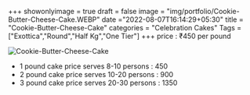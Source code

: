 +++
showonlyimage = true
draft = false
image = "img/portfolio/Cookie-Butter-Cheese-Cake.WEBP"
date ="2022-08-07T16:14:29+05:30"
title = "Cookie-Butter-Cheese-Cake"
categories = "Celebration Cakes"
Tags = ["Exottica","Round","Half Kg","One Tier"]
+++
price : ₹450 per pound
<!--more-->
![Cookie-Butter-Cheese-Cake](/img/portfolio/Cookie-Butter-Cheese-Cake.WEBP)
* 1 pound cake price serves 8-10 persons : 450
* 2 pound cake price serves 10-20 persons : 900
* 3 pound cake price serves 20-30 persons : 1350
